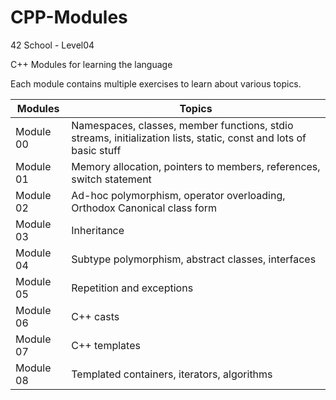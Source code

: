 # CPP-Modules
42 School - Level04

C++ Modules for learning the language

Each module contains multiple exercises to learn about various topics.

Modules   | Topics
 -------- | --------
Module 00 | Namespaces, classes, member functions, stdio streams, initialization lists, static, const and lots of basic stuff
Module 01 | Memory allocation, pointers to members, references, switch statement
Module 02 | Ad-hoc polymorphism, operator overloading, Orthodox Canonical class form
Module 03 | Inheritance
Module 04 | Subtype polymorphism, abstract classes, interfaces
Module 05 | Repetition and exceptions
Module 06 | C++ casts
Module 07 | C++ templates
Module 08 | Templated containers, iterators, algorithms
